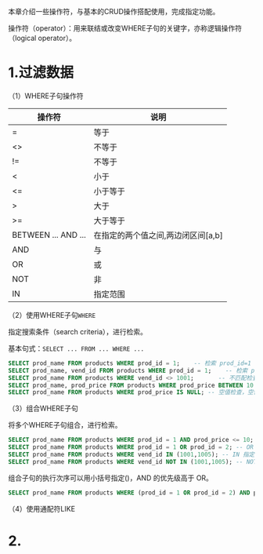 
本章介绍一些操作符，与基本的CRUD操作搭配使用，完成指定功能。

操作符（operator）：用来联结或改变WHERE子句的关键字，亦称逻辑操作符（logical operator）。

# 1.过滤数据

（1）WHERE子句操作符

|操作符                 |说明                              |
|----------------------|----------------------------------|
|=                     |等于                              |
|<>                    |不等于                            |
|!=                    |不等于                            |
|<                     |小于                              |
|<=                    |小于等于                          |
|>                     |大于                              |
|>=                    |大于等于                          |
|BETWEEN ... AND ...   |在指定的两个值之间,两边闭区间[a,b]  |
|AND                   |与                               |
|OR                    |或                               |
|NOT                   |非                               |
|IN                    |指定范围                          |

（2）使用WHERE子句```WHERE```

指定搜索条件（search criteria），进行检索。

基本句式：```SELECT ... FROM ... WHERE ...```

```sql
SELECT prod_name FROM products WHERE prod_id = 1;    -- 检索 prod_id=1 的单个列
SELECT prod_name, vend_id FROM products WHERE prod_id = 1;    -- 检索 prod_id=1 的多个列
SELECT prod_name FROM products WHERE vend_id <> 1001;       -- 不匹配检查，供应商不是1001的产品
SELECT prod_name, prod_price FROM products WHERE prod_price BETWEEN 10 AND 100; -- 范围值检查
SELECT prod_name FROM products WHERE prod_price IS NULL; -- 空值检查，空值与0、空字符串、空格不是一个概念 
```

（3）组合WHERE子句

将多个WHERE子句组合，进行检索。

```sql
SELECT prod_name FROM products WHERE prod_id = 1 AND prod_price <= 10; -- AND 指示需要满足所有条件
SELECT prod_name FROM products WHERE prod_id = 1 OR prod_id = 2; -- OR 指示满足1个条件即可
SELECT prod_name FROM products WHERE vend_id IN (1001,1005); -- IN 指定合法值在括号内，即需要 vend_id 为1001或者1005
SELECT prod_name FROM products WHERE vend_id NOT IN (1001,1005); -- NOT 否定后面的条件，即需要 vend_id 不是1001，也不是1005
```

组合子句的执行次序可以用小括号指定()，AND 的优先级高于 OR。

```sql
SELECT prod_name FROM products WHERE (prod_id = 1 OR prod_id = 2) AND prod_price <= 10; 
```

（4）使用通配符LIKE

# 2.
